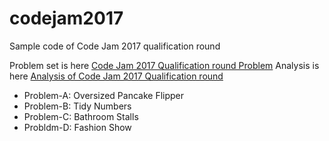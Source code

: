 # codejam2017
Sample code of Code Jam 2017 qualification round

Problem set is here [Code Jam 2017 Qualification round Problem](https://code.google.com/codejam/contest/3264486/dashboard) 
Analysis is here [Analysis of Code Jam 2017 Qualification round](https://code.google.com/codejam/contest/3264486/dashboard#s=a)

- Problem-A: Oversized Pancake Flipper
- Problem-B: Tidy Numbers
- Problem-C: Bathroom Stalls
- Probldm-D: Fashion Show
